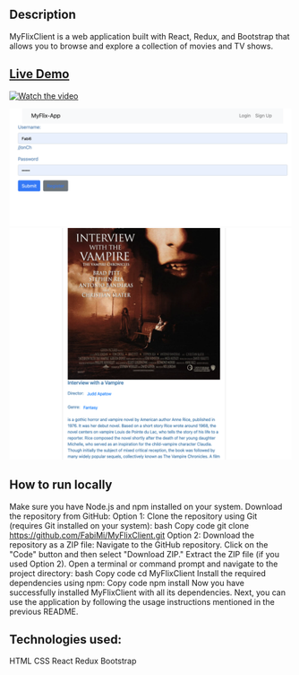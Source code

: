 ## Description


MyFlixClient is a web application built with React, Redux, and Bootstrap that allows you to browse and explore a collection of movies and TV shows.

## [Live Demo ](https://fabimi.github.io/MyFlixClient)

[![Watch the video](https://img.youtube.com/vi/nTQUwghvy5Q/default.jpg)](https://youtu.be/Cl9oeH79RpU)



![ScreenShot](https://github.com/FabiMi/MyFlixClient/blob/main/screenshots/Screenshot%202023-07-20%20at%2012.47.35.png)
![ScreenShot](https://github.com/FabiMi/MyFlixClient/blob/main/screenshots/Screenshot%202023-07-20%20at%2013.38.33.png)




## How to run locally

Make sure you have Node.js and npm installed on your system.
Download the repository from GitHub:
Option 1: Clone the repository using Git (requires Git installed on your system):
bash
Copy code
git clone https://github.com/FabiMi/MyFlixClient.git
Option 2: Download the repository as a ZIP file:
Navigate to the GitHub repository.
Click on the "Code" button and then select "Download ZIP."
Extract the ZIP file (if you used Option 2).
Open a terminal or command prompt and navigate to the project directory:
bash
Copy code
cd MyFlixClient
Install the required dependencies using npm:
Copy code
npm install
Now you have successfully installed MyFlixClient with all its dependencies. Next, you can use the application by following the usage instructions mentioned in the previous README.




## Technologies used:
HTML
CSS
React
Redux
Bootstrap








